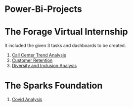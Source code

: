 # Power-Bi-Projects

# The Forage Virtual Internship
It included the given 3 tasks and dashboards to be created.
1. [Call Center Trend Analysis](https://github.com/Harshita290/Power-Bi-Projects/tree/main/Forage%20Internship/Call%20Centre%20Trend%20Analysis)
2. [Customer Retention](https://github.com/Harshita290/Power-Bi-Projects/tree/main/Forage%20Internship/Customer%20Retention)
3. [Diversity and Inclusion Analysis](https://github.com/Harshita290/Power-Bi-Projects/tree/main/Forage%20Internship/Diversity%20and%20Inclusion%20Analysis)


# The Sparks Foundation
1. [Covid Analysis](https://github.com/Harshita290/Power-Bi-Projects/tree/main/Sparks%20Foundation)
